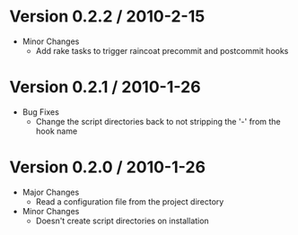 # Version 0.2.2 / 2010-2-15
* Minor Changes
    * Add rake tasks to trigger raincoat precommit and postcommit hooks

# Version 0.2.1 / 2010-1-26
* Bug Fixes
    * Change the script directories back to not stripping the '-' from
    the hook name

# Version 0.2.0 / 2010-1-26
* Major Changes
    * Read a configuration file from the project directory
* Minor Changes
    * Doesn't create script directories on installation
